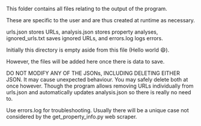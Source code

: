 This folder contains all files relating to the output of the program.

These are specific to the user and are thus created at runtime as necessary.

urls.json stores URLs, analysis.json stores property analyses, ignored_urls.txt saves ignored URLs, and errors.log logs errors.

Initially this directory is empty aside from this file (Hello world :smile:).

However, the files will be added here once there is data to save.


DO NOT MODIFY ANY OF THE JSONs, INCLUDING DELETING EITHER JSON. It may cause unexpected behaviour. You may safely delete both at once however.
Though the program allows removing URLs individually from urls.json and automatically updates analysis.json so there is really no need to.

Use errors.log for troubleshooting. Usually there will be a unique case not considered by the get_property_info.py web scraper.
